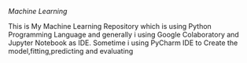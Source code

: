 *Machine Learning*

This is My Machine Learning Repository which is using Python Programming Language and generally i using Google Colaboratory and Jupyter Notebook as IDE. Sometime i using PyCharm IDE to Create the model,fitting,predicting and evaluating
